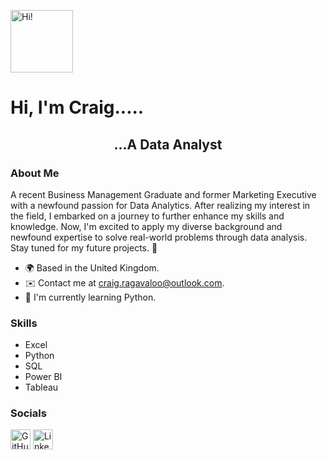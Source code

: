 <p align="left">
  <img src="https://user-images.githubusercontent.com/18350557/176309783-0785949b-9127-417c-8b55-ab5a4333674e.gif" alt="Hi!" width="100"/>
</p>

<h1 align="left">Hi, I'm Craig.....</h1>

<h2 align="center">...A Data Analyst</h2>

### About Me
A recent Business Management Graduate and former Marketing Executive with a newfound passion for Data Analytics. After realizing my interest in the field, I embarked on a journey to further enhance my skills and knowledge. Now, I'm excited to apply my diverse background and newfound expertise to solve real-world problems through data analysis. Stay tuned for my future projects. 🚀

* 🌍  Based in the United Kingdom.
* ✉️  Contact me at [craig.ragavaloo@outlook.com](mailto:craig.ragavaloo@outlook.com).
* 🧠  I'm currently learning Python.

### Skills
<p align="left">
    <ul>
       <li>Excel</li>
        <li>Python</li>
        <li>SQL</li>
        <li>Power BI</li>
        <li>Tableau</li>
    </ul>
</p>

### Socials
<p align="left">
    <a href="https://www.github.com/Craig-Vaughan-R" target="_blank" rel="noreferrer"><img src="https://raw.githubusercontent.com/danielcranney/readme-generator/main/public/icons/socials/github.svg" width="32" height="32" alt="GitHub"/></a>
    <a href="https://www.linkedin.com/in/craig-vaughan-r/" target="_blank" rel="noreferrer"><img src="https://raw.githubusercontent.com/danielcranney/readme-generator/main/public/icons/socials/linkedin.svg" width="32" height="32" alt="LinkedIn"/></a>
</p>
